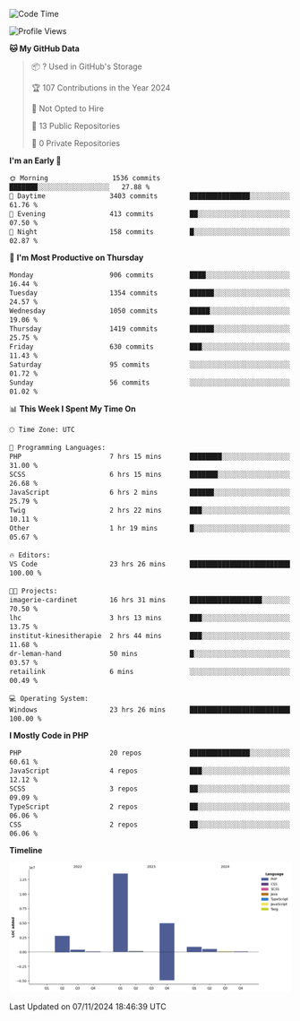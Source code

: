 <!--START_SECTION:waka-->
![Code Time](http://img.shields.io/badge/Code%20Time-2%2C036%20hrs%2059%20mins-blue)

![Profile Views](http://img.shields.io/badge/Profile%20Views-1-blue)

**🐱 My GitHub Data** 

> 📦 ? Used in GitHub's Storage 
 > 
> 🏆 107 Contributions in the Year 2024
 > 
> 🚫 Not Opted to Hire
 > 
> 📜 13 Public Repositories 
 > 
> 🔑 0 Private Repositories 
 > 
**I'm an Early 🐤** 

```text
🌞 Morning                1536 commits        ███████░░░░░░░░░░░░░░░░░░   27.88 % 
🌆 Daytime                3403 commits        ███████████████░░░░░░░░░░   61.76 % 
🌃 Evening                413 commits         ██░░░░░░░░░░░░░░░░░░░░░░░   07.50 % 
🌙 Night                  158 commits         █░░░░░░░░░░░░░░░░░░░░░░░░   02.87 % 
```
📅 **I'm Most Productive on Thursday** 

```text
Monday                   906 commits         ████░░░░░░░░░░░░░░░░░░░░░   16.44 % 
Tuesday                  1354 commits        ██████░░░░░░░░░░░░░░░░░░░   24.57 % 
Wednesday                1050 commits        █████░░░░░░░░░░░░░░░░░░░░   19.06 % 
Thursday                 1419 commits        ██████░░░░░░░░░░░░░░░░░░░   25.75 % 
Friday                   630 commits         ███░░░░░░░░░░░░░░░░░░░░░░   11.43 % 
Saturday                 95 commits          ░░░░░░░░░░░░░░░░░░░░░░░░░   01.72 % 
Sunday                   56 commits          ░░░░░░░░░░░░░░░░░░░░░░░░░   01.02 % 
```


📊 **This Week I Spent My Time On** 

```text
🕑︎ Time Zone: UTC

💬 Programming Languages: 
PHP                      7 hrs 15 mins       ████████░░░░░░░░░░░░░░░░░   31.00 % 
SCSS                     6 hrs 15 mins       ███████░░░░░░░░░░░░░░░░░░   26.68 % 
JavaScript               6 hrs 2 mins        ██████░░░░░░░░░░░░░░░░░░░   25.79 % 
Twig                     2 hrs 22 mins       ███░░░░░░░░░░░░░░░░░░░░░░   10.11 % 
Other                    1 hr 19 mins        █░░░░░░░░░░░░░░░░░░░░░░░░   05.67 % 

🔥 Editors: 
VS Code                  23 hrs 26 mins      █████████████████████████   100.00 % 

🐱‍💻 Projects: 
imagerie-cardinet        16 hrs 31 mins      ██████████████████░░░░░░░   70.50 % 
lhc                      3 hrs 13 mins       ███░░░░░░░░░░░░░░░░░░░░░░   13.75 % 
institut-kinesitherapie  2 hrs 44 mins       ███░░░░░░░░░░░░░░░░░░░░░░   11.68 % 
dr-leman-hand            50 mins             █░░░░░░░░░░░░░░░░░░░░░░░░   03.57 % 
retailink                6 mins              ░░░░░░░░░░░░░░░░░░░░░░░░░   00.49 % 

💻 Operating System: 
Windows                  23 hrs 26 mins      █████████████████████████   100.00 % 
```

**I Mostly Code in PHP** 

```text
PHP                      20 repos            ███████████████░░░░░░░░░░   60.61 % 
JavaScript               4 repos             ███░░░░░░░░░░░░░░░░░░░░░░   12.12 % 
SCSS                     3 repos             ██░░░░░░░░░░░░░░░░░░░░░░░   09.09 % 
TypeScript               2 repos             ██░░░░░░░░░░░░░░░░░░░░░░░   06.06 % 
CSS                      2 repos             ██░░░░░░░░░░░░░░░░░░░░░░░   06.06 % 
```



**Timeline**

![Lines of Code chart](https://raw.githubusercontent.com/tahar-elgunaoui/tahar-elgunaoui/main/assets/bar_graph.png)


 Last Updated on 07/11/2024 18:46:39 UTC
<!--END_SECTION:waka-->
